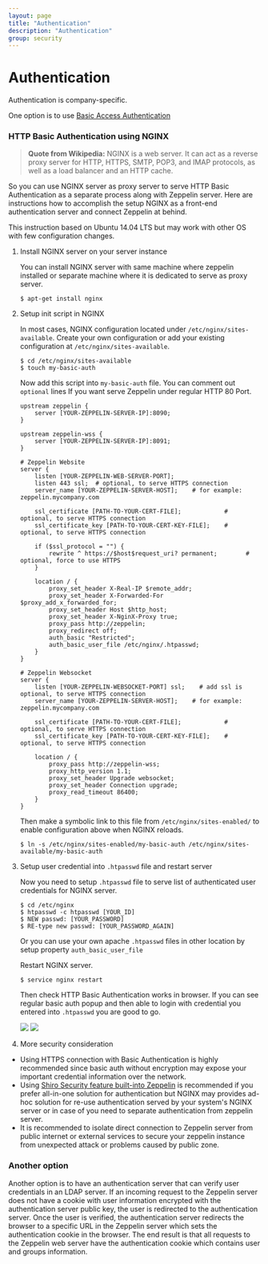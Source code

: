 ```yaml
---
layout: page
title: "Authentication"
description: "Authentication"
group: security
---
```

<!--
Licensed under the Apache License, Version 2.0 (the "License");
you may not use this file except in compliance with the License.
You may obtain a copy of the License at

http://www.apache.org/licenses/LICENSE-2.0

Unless required by applicable law or agreed to in writing, software
distributed under the License is distributed on an "AS IS" BASIS,
WITHOUT WARRANTIES OR CONDITIONS OF ANY KIND, either express or implied.
See the License for the specific language governing permissions and
limitations under the License.
-->
# Authentication

Authentication is company-specific.

One option is to use [Basic Access Authentication](https://en.wikipedia.org/wiki/Basic_access_authentication)

### HTTP Basic Authentication using NGINX

> **Quote from Wikipedia:** NGINX is a web server. It can act as a reverse proxy server for HTTP, HTTPS, SMTP, POP3, and IMAP protocols, as well as a load balancer and an HTTP cache.

So you can use NGINX server as proxy server to serve HTTP Basic Authentication as a separate process along with Zeppelin server.
Here are instructions how to accomplish the setup NGINX as a front-end authentication server and connect Zeppelin at behind.

This instruction based on Ubuntu 14.04 LTS but may work with other OS with few configuration changes.

1. Install NGINX server on your server instance

    You can install NGINX server with same machine where zeppelin installed or separate machine where it is dedicated to serve as proxy server.

    ```
    $ apt-get install nginx
    ```

1. Setup init script in NGINX

    In most cases, NGINX configuration located under `/etc/nginx/sites-available`. Create your own configuration or add your existing configuration at `/etc/nginx/sites-available`.

    ```
    $ cd /etc/nginx/sites-available
    $ touch my-basic-auth
    ```

    Now add this script into `my-basic-auth` file. You can comment out `optional` lines If you want serve Zeppelin under regular HTTP 80 Port.

    ```
    upstream zeppelin {
        server [YOUR-ZEPPELIN-SERVER-IP]:8090;
    }

    upstream zeppelin-wss {
        server [YOUR-ZEPPELIN-SERVER-IP]:8091;
    }

    # Zeppelin Website
    server {
        listen [YOUR-ZEPPELIN-WEB-SERVER-PORT];
        listen 443 ssl;  # optional, to serve HTTPS connection
        server_name [YOUR-ZEPPELIN-SERVER-HOST];    # for example: zeppelin.mycompany.com

        ssl_certificate [PATH-TO-YOUR-CERT-FILE];            # optional, to serve HTTPS connection
        ssl_certificate_key [PATH-TO-YOUR-CERT-KEY-FILE];    # optional, to serve HTTPS connection

        if ($ssl_protocol = "") {
            rewrite ^ https://$host$request_uri? permanent;        # optional, force to use HTTPS
        }

        location / {
            proxy_set_header X-Real-IP $remote_addr;
            proxy_set_header X-Forwarded-For $proxy_add_x_forwarded_for;
            proxy_set_header Host $http_host;
            proxy_set_header X-NginX-Proxy true;
            proxy_pass http://zeppelin;
            proxy_redirect off;
            auth_basic "Restricted";
            auth_basic_user_file /etc/nginx/.htpasswd;
        }
    }

    # Zeppelin Websocket
    server {
        listen [YOUR-ZEPPELIN-WEBSOCKET-PORT] ssl;    # add ssl is optional, to serve HTTPS connection
        server_name [YOUR-ZEPPELIN-SERVER-HOST];    # for example: zeppelin.mycompany.com

        ssl_certificate [PATH-TO-YOUR-CERT-FILE];            # optional, to serve HTTPS connection
        ssl_certificate_key [PATH-TO-YOUR-CERT-KEY-FILE];    # optional, to serve HTTPS connection

        location / {
            proxy_pass http://zeppelin-wss;
            proxy_http_version 1.1;
            proxy_set_header Upgrade websocket;
            proxy_set_header Connection upgrade;
            proxy_read_timeout 86400;
        }
    }
    ```

    Then make a symbolic link to this file from `/etc/nginx/sites-enabled/` to enable configuration above when NGINX reloads.

    ```
    $ ln -s /etc/nginx/sites-enabled/my-basic-auth /etc/nginx/sites-available/my-basic-auth
    ```

1. Setup user credential into `.htpasswd` file and restart server

    Now you need to setup `.htpasswd` file to serve list of authenticated user credentials for NGINX server.

    ```
    $ cd /etc/nginx
    $ htpasswd -c htpasswd [YOUR_ID]
    $ NEW passwd: [YOUR_PASSWORD]
    $ RE-type new passwd: [YOUR_PASSWORD_AGAIN]
    ```
    Or you can use your own apache `.htpasswd` files in other location by setup property `auth_basic_user_file`

    Restart NGINX server.

    ```
    $ service nginx restart
    ```
    Then check HTTP Basic Authentication works in browser. If you can see regular basic auth popup and then able to login with credential you entered into `.htpasswd` you are good to go.

    <img src="/assets/themes/zeppelin/img/screenshots/authentication-basic-auth-nginx-request.png" />
    <img src="/assets/themes/zeppelin/img/screenshots/authentication-basic-auth-nginx-https.png" />

1. More security consideration

* Using HTTPS connection with Basic Authentication is highly recommended since basic auth without encryption may expose your important credential information over the network.
* Using [Shiro Security feature built-into Zeppelin](https://github.com/apache/incubator-zeppelin/blob/master/SECURITY-README.md) is recommended if you prefer all-in-one solution for authentication but NGINX may provides ad-hoc solution for re-use authentication served by your system's NGINX server or in case of you need to separate authentication from zeppelin server.
* It is recommended to isolate direct connection to Zeppelin server from public internet or external services to secure your zeppelin instance from unexpected attack or problems caused by public zone.

### Another option

Another option is to have an authentication server that can verify user credentials in an LDAP server.
If an incoming request to the Zeppelin server does not have a cookie with user information encrypted with the authentication server public key, the user
is redirected to the authentication server. Once the user is verified, the authentication server redirects the browser to a specific
URL in the Zeppelin server which sets the authentication cookie in the browser.
The end result is that all requests to the Zeppelin
web server have the authentication cookie which contains user and groups information.

